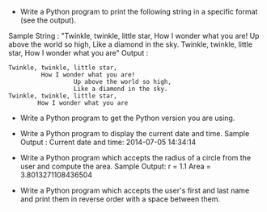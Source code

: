 * Write a Python program to print the following string in a specific format (see the output). 
 
Sample String : "Twinkle, twinkle, little star, How I wonder what you are! Up above the world so high, Like a diamond in the sky. Twinkle, twinkle, little star, How I wonder what you are" Output :

```
Twinkle, twinkle, little star,
	     How I wonder what you are! 
		          Up above the world so high,
		          Like a diamond in the sky. 
Twinkle, twinkle, little star, 
        How I wonder what you are
```


* Write a Python program to get the Python version you are using. 

* Write a Python program to display the current date and time.
Sample Output :
Current date and time:
2014-07-05 14:34:14


* Write a Python program which accepts the radius of a circle from the user and compute the area. 
Sample Output:
r = 1.1 Area = 3.8013271108436504


* Write a Python program which accepts the user's first and last name and print them in reverse order with a space between them.